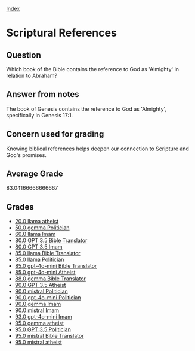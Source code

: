 
[Index](../../index.md)
# Scriptural References
## Question
Which book of the Bible contains the reference to God as 'Almighty' in relation to Abraham?

## Answer from notes
The book of Genesis contains the reference to God as 'Almighty', specifically in Genesis 17:1.

## Concern used for grading
Knowing biblical references helps deepen our connection to Scripture and God's promises.

## Average Grade
83.04166666666667

## Grades
 * [20.0 llama atheist](../answers/llama_atheist/Scriptural_References.md)
 * [50.0 gemma Politician](../answers/gemma_Politician/Scriptural_References.md)
 * [60.0 llama Imam](../answers/llama_Imam/Scriptural_References.md)
 * [80.0 GPT 3.5 Bible Translator](../answers/GPT_3.5_Bible_Translator/Scriptural_References.md)
 * [80.0 GPT 3.5 Imam](../answers/GPT_3.5_Imam/Scriptural_References.md)
 * [85.0 llama Bible Translator](../answers/llama_Bible_Translator/Scriptural_References.md)
 * [85.0 llama Politician](../answers/llama_Politician/Scriptural_References.md)
 * [85.0 gpt-4o-mini Bible Translator](../answers/gpt-4o-mini_Bible_Translator/Scriptural_References.md)
 * [85.0 gpt-4o-mini Atheist](../answers/gpt-4o-mini_Atheist/Scriptural_References.md)
 * [88.0 gemma Bible Translator](../answers/gemma_Bible_Translator/Scriptural_References.md)
 * [90.0 GPT 3.5 Atheist](../answers/GPT_3.5_Atheist/Scriptural_References.md)
 * [90.0 mistral Politician](../answers/mistral_Politician/Scriptural_References.md)
 * [90.0 gpt-4o-mini Politician](../answers/gpt-4o-mini_Politician/Scriptural_References.md)
 * [90.0 gemma Imam](../answers/gemma_Imam/Scriptural_References.md)
 * [90.0 mistral Imam](../answers/mistral_Imam/Scriptural_References.md)
 * [93.0 gpt-4o-mini Imam](../answers/gpt-4o-mini_Imam/Scriptural_References.md)
 * [95.0 gemma atheist](../answers/gemma_atheist/Scriptural_References.md)
 * [95.0 GPT 3.5 Politician](../answers/GPT_3.5_Politician/Scriptural_References.md)
 * [95.0 mistral Bible Translator](../answers/mistral_Bible_Translator/Scriptural_References.md)
 * [95.0 mistral atheist](../answers/mistral_atheist/Scriptural_References.md)
